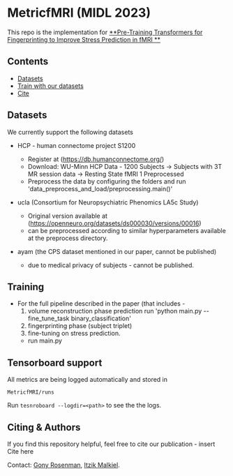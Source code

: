 # MetricfMRI (MIDL 2023)
This repo is the implementation for [**Pre-Training Transformers for Fingerprinting to Improve Stress Prediction in fMRI **](https://openreview.net/forum?id=W9qI8DwoUFF)



## Contents
- [Datasets](#datasets)
- [Train with our datasets](#training)
- [Cite](#cite)


## Datasets
We currently support the following datasets
* HCP - human connectome project S1200
  * Register at (https://db.humanconnectome.org/)
  * Download: WU-Minn HCP Data - 1200 Subjects -> Subjects with 3T MR session data -> Resting State fMRI 1 Preprocessed
  * Preprocess the data by configuring the folders and run 'data_preprocess_and_load/preprocessing.main()'
    
* ucla (Consortium for Neuropsychiatric Phenomics LA5c Study) 
  * Original version available at (https://openneuro.org/datasets/ds000030/versions/00016)
  * can be preprocessed according to similar hyperparameters available at the preprocess directory.

* ayam (the CPS dataset mentioned in our paper, cannot be published) 
  * due to medical privacy of subjects - cannot be published.

## Training
* For the full pipeline described in the paper (that includes -
  1. volume reconstruction phase prediction run 'python main.py --fine_tune_task binary_classification'
  2. fingerprinting phase (subject triplet)
  3. fine-tuning on stress prediction.
  - run main.py


## Tensorboard support
All metrics are being logged automatically and stored in
```
MetricfMRI/runs
```
Run `tesnroboard --logdir=<path>` to see the the logs.


## Citing & Authors
If you find this repository helpful, feel free to cite our publication -
insert Cite here

Contact: [Gony Rosenman](mailto:gonyrosenman@mail.tau.ac.il), [Itzik Malkiel](mailto:itzik.malkiel@microsoft.com).
